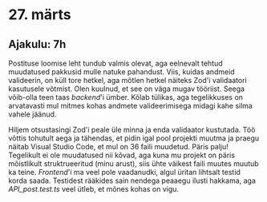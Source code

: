 # 27. märts
## Ajakulu: 7h
Postituse loomise leht tundub valmis olevat, aga eelnevalt tehtud muudatused pakkusid mulle natuke pahandust. Viis, kuidas andmeid valideerin, on küll tore hetkel, aga mõtlen hetkel näiteks Zod'i validaatori kasutusele võtmist. Olen kuulnud, et see on väga mugav tööriist. Seega võib-olla teen taas *backend*'i ümber. Kõlab tülikas, aga tegelikkuses on arvatavasti mul mitmes kohas andmete valideerimisega midagi kahe silma vahele jäänud.

Hiljem otsustasingi Zod'i peale üle minna ja enda validaator kustutada. Töö võttis tohutult aega ja tähendas, et pidin igal pool projekti muutma ja praegu näitab Visual Studio Code, et mul on 36 faili muudetud. Päris palju! Tegelikult ei ole muudatused nii kõvad, aga kuna mu projekt on päris mõistlikult struktrueeritud (minu arust), siis ühte väikest faili muutes muutub ka teine. *Frontend*'i ma veel pole vaadanudki, algul üritan lihtsalt testid korda saada. Testidest rääkides sain nendega peaaegu ilusti hakkama, aga *API_post.test.ts* veel ütleb, et mõnes kohas on vigu.